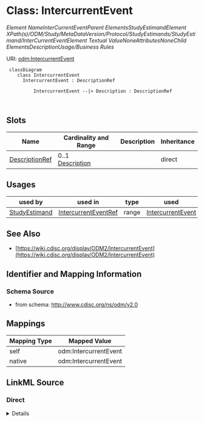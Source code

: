 # Class: IntercurrentEvent


_Element NameInterCurrentEventParent ElementsStudyEstimandElement XPath(s)/ODM/Study/MetaDataVersion/Protocol/StudyEstimands/StudyEstimand/InterCurrentEventElement Textual ValueNoneAttributesNoneChild ElementsDescriptionUsage/Business Rules_





URI: [odm:IntercurrentEvent](http://www.cdisc.org/ns/odm/v2.0/IntercurrentEvent)



```mermaid
 classDiagram
    class IntercurrentEvent
      IntercurrentEvent : DescriptionRef
        
          IntercurrentEvent --|> Description : DescriptionRef
        
      
```




<!-- no inheritance hierarchy -->


## Slots

| Name | Cardinality and Range | Description | Inheritance |
| ---  | --- | --- | --- |
| [DescriptionRef](DescriptionRef.md) | 0..1 <br/> [Description](Description.md) |  | direct |





## Usages

| used by | used in | type | used |
| ---  | --- | --- | --- |
| [StudyEstimand](StudyEstimand.md) | [IntercurrentEventRef](IntercurrentEventRef.md) | range | [IntercurrentEvent](IntercurrentEvent.md) |






## See Also

* [https://wiki.cdisc.org/display/ODM2/IntercurrentEvent](https://wiki.cdisc.org/display/ODM2/IntercurrentEvent)

## Identifier and Mapping Information







### Schema Source


* from schema: http://www.cdisc.org/ns/odm/v2.0





## Mappings

| Mapping Type | Mapped Value |
| ---  | ---  |
| self | odm:IntercurrentEvent |
| native | odm:IntercurrentEvent |





## LinkML Source

<!-- TODO: investigate https://stackoverflow.com/questions/37606292/how-to-create-tabbed-code-blocks-in-mkdocs-or-sphinx -->

### Direct

<details>
```yaml
name: IntercurrentEvent
description: Element NameInterCurrentEventParent ElementsStudyEstimandElement XPath(s)/ODM/Study/MetaDataVersion/Protocol/StudyEstimands/StudyEstimand/InterCurrentEventElement
  Textual ValueNoneAttributesNoneChild ElementsDescriptionUsage/Business Rules
from_schema: http://www.cdisc.org/ns/odm/v2.0
see_also:
- https://wiki.cdisc.org/display/ODM2/IntercurrentEvent
slots:
- DescriptionRef
slot_usage:
  DescriptionRef:
    name: DescriptionRef
    domain_of:
    - Study
    - MetaDataVersion
    - ValueListDef
    - StudyEventGroupRef
    - StudyEventGroupDef
    - StudyEventDef
    - ItemGroupDef
    - Origin
    - ItemDef
    - CodeList
    - CodeListItem
    - MethodDef
    - ConditionDef
    - CommentDef
    - Protocol
    - StudyStructure
    - TrialPhase
    - StudyIndication
    - StudyIntervention
    - StudyObjective
    - StudyEndPoint
    - StudyTargetPopulation
    - StudyEstimand
    - IntercurrentEvent
    - SummaryMeasure
    - Arm
    - Epoch
    - TransitionTimingConstraint
    - AbsoluteTimingConstraint
    - RelativeTimingConstraint
    - DurationTimingConstraint
    - WorkflowDef
    - Criterion
    - ExceptionEvent
    - Organization
    - Location
    - ODMFileMetadata
    range: Description
    maximum_cardinality: 1
class_uri: odm:IntercurrentEvent

```
</details>

### Induced

<details>
```yaml
name: IntercurrentEvent
description: Element NameInterCurrentEventParent ElementsStudyEstimandElement XPath(s)/ODM/Study/MetaDataVersion/Protocol/StudyEstimands/StudyEstimand/InterCurrentEventElement
  Textual ValueNoneAttributesNoneChild ElementsDescriptionUsage/Business Rules
from_schema: http://www.cdisc.org/ns/odm/v2.0
see_also:
- https://wiki.cdisc.org/display/ODM2/IntercurrentEvent
slot_usage:
  DescriptionRef:
    name: DescriptionRef
    domain_of:
    - Study
    - MetaDataVersion
    - ValueListDef
    - StudyEventGroupRef
    - StudyEventGroupDef
    - StudyEventDef
    - ItemGroupDef
    - Origin
    - ItemDef
    - CodeList
    - CodeListItem
    - MethodDef
    - ConditionDef
    - CommentDef
    - Protocol
    - StudyStructure
    - TrialPhase
    - StudyIndication
    - StudyIntervention
    - StudyObjective
    - StudyEndPoint
    - StudyTargetPopulation
    - StudyEstimand
    - IntercurrentEvent
    - SummaryMeasure
    - Arm
    - Epoch
    - TransitionTimingConstraint
    - AbsoluteTimingConstraint
    - RelativeTimingConstraint
    - DurationTimingConstraint
    - WorkflowDef
    - Criterion
    - ExceptionEvent
    - Organization
    - Location
    - ODMFileMetadata
    range: Description
    maximum_cardinality: 1
attributes:
  DescriptionRef:
    name: DescriptionRef
    from_schema: http://www.cdisc.org/ns/odm/v2.0
    rank: 1000
    identifier: false
    alias: DescriptionRef
    owner: IntercurrentEvent
    domain_of:
    - Study
    - MetaDataVersion
    - ValueListDef
    - StudyEventGroupRef
    - StudyEventGroupDef
    - StudyEventDef
    - ItemGroupDef
    - Origin
    - ItemDef
    - CodeList
    - CodeListItem
    - MethodDef
    - ConditionDef
    - CommentDef
    - Protocol
    - StudyStructure
    - TrialPhase
    - StudyIndication
    - StudyIntervention
    - StudyObjective
    - StudyEndPoint
    - StudyTargetPopulation
    - StudyEstimand
    - IntercurrentEvent
    - SummaryMeasure
    - Arm
    - Epoch
    - TransitionTimingConstraint
    - AbsoluteTimingConstraint
    - RelativeTimingConstraint
    - DurationTimingConstraint
    - WorkflowDef
    - Criterion
    - ExceptionEvent
    - Organization
    - Location
    - ODMFileMetadata
    range: Description
    maximum_cardinality: 1
class_uri: odm:IntercurrentEvent

```
</details>